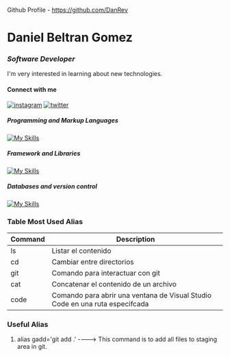 Github Profile - https://github.com/DanRev

# Daniel Beltran Gomez
### _Software Developer_

I'm very interested in learning about new technologies.
#### Connect with me

  [![instagram](https://camo.githubusercontent.com/c684af1d652fb5105c6f3a57a7c95a5a24be5325837d78c5e69cf5ed62acf766/68747470733a2f2f736b696c6c69636f6e732e6465762f69636f6e733f693d696e7374616772616d)](https://www.instagram.com/danielbg96_) [![twitter](https://camo.githubusercontent.com/c19ed1b17d0d94a04e70a5c754d8cc907c9757286ef601c9d03de9c0c2e4b584/68747470733a2f2f736b696c6c69636f6e732e6465762f69636f6e733f693d74776974746572)](https://twitter.com/DanielBeltranGo)

##### Programming and Markup Languages
[![My Skills](https://skillicons.dev/icons?i=js,php,java,html,css)](https://skillicons.dev)

##### Framework and Libraries
[![My Skills](https://skillicons.dev/icons?i=react,nodejs,jquery)](https://skillicons.dev)

##### Databases and version control
[![My Skills](https://skillicons.dev/icons?i=mysql,git,github,gitlab)](https://skillicons.dev)

### Table Most Used Alias

| Command | Description                                                                   |
| ------- | ----------------------------------------------------------------------------- |
| ls      | Listar el contenido                                                           |
| cd      | Cambiar entre directorios                                                     |
| git     | Comando para interactuar con git                                              |
| cat     | Concatenar el contenido de un archivo                                         |
| code    | Comando para abrir una ventana de Visual Studio Code en una ruta especifcada  |

### Useful Alias

1. alias gadd='git add .'          ----> This command is to add all files to staging area in git.